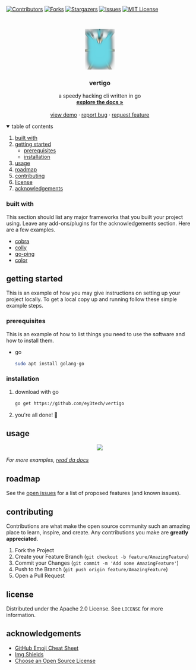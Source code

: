 <!--
*** from https://github.com/othneildrew/Best-README-Template
-->

[![Contributors][contributors-shield]][contributors-url]
[![Forks][forks-shield]][forks-url]
[![Stargazers][stars-shield]][stars-url]
[![Issues][issues-shield]][issues-url]
[![MIT License][license-shield]][license-url]



<!-- PROJECT LOGO -->
<br />
<p align="center">
  <a href="https://github.com/ey3tech/vertigo">
    <img src="docs/images/death.png" alt="vertigo project logo" width="80">
  </a>

  <h3 align="center"><b>vertigo</b></h3>

  <p align="center">
    a speedy hacking cli written in go
    <br />
    <a href="docs/vertigo.md"><strong>explore the docs »</strong></a>
    <br />
    <br />
    <a href="https://github.com/ey3tech/vertigo">view demo</a>
    ·
    <a href="https://github.com/ey3tech/vertigo/issues">report bug</a>
    ·
    <a href="https://github.com/ey3tech/vertigo/issues">request feature</a>
  </p>
</p>



<!-- TABLE OF CONTENTS -->
<details open="open">
  <summary>table of contents</summary>
  <ol>
    <li><a href="#built-with">built with</a></li>
    <li>
      <a href="#getting-started">getting started</a>
      <ul>
        <li><a href="#prerequisites">prerequisites</a></li>
        <li><a href="#installation">installation</a></li>
      </ul>
    </li>
    <li><a href="#usage">usage</a></li>
    <li><a href="#roadmap">roadmap</a></li>
    <li><a href="#contributing">contributing</a></li>
    <li><a href="#license">license</a></li>
    <li><a href="#acknowledgements">acknowledgements</a></li>
  </ol>
</details>



<!-- ABOUT THE PROJECT -->

### built with

This section should list any major frameworks that you built your project using. Leave any add-ons/plugins for the acknowledgements section. Here are a few examples.
* [cobra](https://github.com/spf13/cobra)
* [colly](https://github.com/gocolly/colly)
* [go-ping](https://github.com/go-ping/ping)
* [color](https://github.com/fatih/color)



<!-- GETTING STARTED -->
## getting started

This is an example of how you may give instructions on setting up your project locally.
To get a local copy up and running follow these simple example steps.

### prerequisites

This is an example of how to list things you need to use the software and how to install them.
* go
  ```sh
  sudo apt install golang-go
  ```

### installation

1. download with go
   ```sh
   go get https://github.com/ey3tech/vertigo
   ```
3. you're all done! 🎉



<!-- USAGE EXAMPLES -->
## usage

<center><img src="https://user-images.githubusercontent.com/73202594/134030015-d4ca624c-c85e-475c-8d13-10bcaed490ee.png" width=700px></center>

_For more examples, [read da docs](docs/vertigo.md)_



<!-- ROADMAP -->
## roadmap

See the [open issues](https://github.com/ey3tech/vertigo/issues) for a list of proposed features (and known issues).



<!-- CONTRIBUTING -->
## contributing

Contributions are what make the open source community such an amazing place to learn, inspire, and create. Any contributions you make are **greatly appreciated**.

1. Fork the Project
2. Create your Feature Branch (`git checkout -b feature/AmazingFeature`)
3. Commit your Changes (`git commit -m 'Add some AmazingFeature'`)
4. Push to the Branch (`git push origin feature/AmazingFeature`)
5. Open a Pull Request



<!-- LICENSE -->
## license

Distributed under the Apache 2.0 License. See `LICENSE` for more information.

<!-- ACKNOWLEDGEMENTS -->
## acknowledgements
* [GitHub Emoji Cheat Sheet](https://www.webpagefx.com/tools/emoji-cheat-sheet)
* [Img Shields](https://shields.io)
* [Choose an Open Source License](https://choosealicense.com)





<!-- MARKDOWN LINKS & IMAGES -->
<!-- https://www.markdownguide.org/basic-syntax/#reference-style-links -->
[contributors-shield]: https://img.shields.io/github/contributors/ey3tech/vertigo.svg?style=for-the-badge
[contributors-url]: https://github.com/ey3tech/vertigo/graphs/contributors
[forks-shield]: https://img.shields.io/github/forks/ey3tech/vertigo.svg?style=for-the-badge
[forks-url]: https://github.com/ey3tech/vertigo/network/members
[stars-shield]: https://img.shields.io/github/stars/ey3tech/vertigo.svg?style=for-the-badge
[stars-url]: https://github.com/ey3tech/vertigo/stargazers
[issues-shield]: https://img.shields.io/github/issues/ey3tech/vertigo.svg?style=for-the-badge
[issues-url]: https://github.com/ey3tech/vertigo/issues
[license-shield]: https://img.shields.io/github/license/ey3tech/vertigo.svg?style=for-the-badge
[license-url]: https://github.com/ey3tech/vertigo//LICENSE.txt
[product-screenshot]: images/screenshot.png
